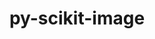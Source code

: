 ---
title: "py-scikit-image"
layout: cache
categories: [package, develop]
meta: {"compilers": ["gcc@11.1.0", "gcc@11.4.0"], "num_specs": 42, "num_specs_by_stack": {"data-vis-sdk": 12, "e4s": 30, "root": 42}, "oss": ["ubuntu20.04", "ubuntu22.04"], "platforms": ["linux"], "stacks": ["data-vis-sdk", "e4s", "root"], "targets": ["x86_64_v3"], "versions": ["0.25.2"]}
spec_details: [{"compiler": "gcc@11.4.0", "hash": "34yjyet237bkaijgu6evzf7aob534rzc", "os": "ubuntu22.04", "platform": "linux", "size": "-", "stacks": ["e4s", "root"], "target": "x86_64_v3", "variants": ["build_system=python_pip"], "versions": ["0.25.2"]}, {"compiler": "gcc@11.4.0", "hash": "3tilufyrnqfe3ctvnrvqyrpkyfxad4bk", "os": "ubuntu22.04", "platform": "linux", "size": "-", "stacks": ["e4s", "root"], "target": "x86_64_v3", "variants": ["build_system=python_pip"], "versions": ["0.25.2"]}, {"compiler": "gcc@11.1.0", "hash": "4khg6m52wxuou5i56elbk6vcslxjl4z7", "os": "ubuntu20.04", "platform": "linux", "size": "-", "stacks": ["data-vis-sdk", "root"], "target": "x86_64_v3", "variants": ["build_system=python_pip"], "versions": ["0.25.2"]}, {"compiler": "gcc@11.4.0", "hash": "56242bu22rnlm5pnye4fd2xgutkpnez3", "os": "ubuntu22.04", "platform": "linux", "size": "-", "stacks": ["e4s", "root"], "target": "x86_64_v3", "variants": ["build_system=python_pip"], "versions": ["0.25.2"]}, {"compiler": "gcc@11.4.0", "hash": "5kwfmehelzx7o44jfhceaxopxuf3cfhq", "os": "ubuntu22.04", "platform": "linux", "size": "-", "stacks": ["e4s", "root"], "target": "x86_64_v3", "variants": ["build_system=python_pip"], "versions": ["0.25.2"]}, {"compiler": "gcc@11.4.0", "hash": "62ixpgl7dd4pcrnekbdcki6z7d2v5x77", "os": "ubuntu22.04", "platform": "linux", "size": "-", "stacks": ["e4s", "root"], "target": "x86_64_v3", "variants": ["build_system=python_pip"], "versions": ["0.25.2"]}, {"compiler": "gcc@11.1.0", "hash": "ctbfdxo64xtpakwidrnw72beuyqozaud", "os": "ubuntu20.04", "platform": "linux", "size": "-", "stacks": ["data-vis-sdk", "root"], "target": "x86_64_v3", "variants": ["build_system=python_pip"], "versions": ["0.25.2"]}, {"compiler": "gcc@11.4.0", "hash": "eansdhq3ioylptmr7f4bvvwt4s7aouvg", "os": "ubuntu22.04", "platform": "linux", "size": "-", "stacks": ["e4s", "root"], "target": "x86_64_v3", "variants": ["build_system=python_pip"], "versions": ["0.25.2"]}, {"compiler": "gcc@11.4.0", "hash": "eryi3k66zttbrz42da4riaryhwrzb2fp", "os": "ubuntu22.04", "platform": "linux", "size": "-", "stacks": ["e4s", "root"], "target": "x86_64_v3", "variants": ["build_system=python_pip"], "versions": ["0.25.2"]}, {"compiler": "gcc@11.1.0", "hash": "f4nyk7r7d2e43eegc2277qvghtbklzoe", "os": "ubuntu20.04", "platform": "linux", "size": "-", "stacks": ["data-vis-sdk", "root"], "target": "x86_64_v3", "variants": ["build_system=python_pip"], "versions": ["0.25.2"]}, {"compiler": "gcc@11.4.0", "hash": "f4or7tadw2lctjhp4pu4s4rm6jhpfavd", "os": "ubuntu22.04", "platform": "linux", "size": "-", "stacks": ["e4s", "root"], "target": "x86_64_v3", "variants": ["build_system=python_pip"], "versions": ["0.25.2"]}, {"compiler": "gcc@11.1.0", "hash": "fxkuacaqycyhqf2rjbvdxlutbe7wd4j2", "os": "ubuntu20.04", "platform": "linux", "size": "-", "stacks": ["data-vis-sdk", "root"], "target": "x86_64_v3", "variants": ["build_system=python_pip"], "versions": ["0.25.2"]}, {"compiler": "gcc@11.4.0", "hash": "gu5o6t3f4dha7d3b5chrn6kj6yzclupe", "os": "ubuntu22.04", "platform": "linux", "size": "-", "stacks": ["e4s", "root"], "target": "x86_64_v3", "variants": ["build_system=python_pip"], "versions": ["0.25.2"]}, {"compiler": "gcc@11.1.0", "hash": "h4hjedpu6ewev4cwrflsqvakxvhpg64l", "os": "ubuntu20.04", "platform": "linux", "size": "-", "stacks": ["data-vis-sdk", "root"], "target": "x86_64_v3", "variants": ["build_system=python_pip"], "versions": ["0.25.2"]}, {"compiler": "gcc@11.4.0", "hash": "hujfziehlatejp5uq52plt232etxikte", "os": "ubuntu22.04", "platform": "linux", "size": "-", "stacks": ["e4s", "root"], "target": "x86_64_v3", "variants": ["build_system=python_pip"], "versions": ["0.25.2"]}, {"compiler": "gcc@11.4.0", "hash": "i7gry7ogobx6jb77dufn252zj7vroo6a", "os": "ubuntu22.04", "platform": "linux", "size": "-", "stacks": ["e4s", "root"], "target": "x86_64_v3", "variants": ["build_system=python_pip"], "versions": ["0.25.2"]}, {"compiler": "gcc@11.4.0", "hash": "i7p3asrm2z2dsy3gtwv4mtvwi5f6qedz", "os": "ubuntu22.04", "platform": "linux", "size": "-", "stacks": ["e4s", "root"], "target": "x86_64_v3", "variants": ["build_system=python_pip"], "versions": ["0.25.2"]}, {"compiler": "gcc@11.1.0", "hash": "icimquq6xfg3v5ksh4wlk3ej3uwtiyvv", "os": "ubuntu20.04", "platform": "linux", "size": "-", "stacks": ["data-vis-sdk", "root"], "target": "x86_64_v3", "variants": ["build_system=python_pip"], "versions": ["0.25.2"]}, {"compiler": "gcc@11.4.0", "hash": "j4zetzeczakp54n6jlbcpotdfan4twbz", "os": "ubuntu22.04", "platform": "linux", "size": "-", "stacks": ["e4s", "root"], "target": "x86_64_v3", "variants": ["build_system=python_pip"], "versions": ["0.25.2"]}, {"compiler": "gcc@11.4.0", "hash": "jtdgdzdbp4fthagywu5ptd2frpz7esja", "os": "ubuntu22.04", "platform": "linux", "size": "-", "stacks": ["e4s", "root"], "target": "x86_64_v3", "variants": ["build_system=python_pip"], "versions": ["0.25.2"]}, {"compiler": "gcc@11.4.0", "hash": "kal7ophywlwc767pg3priuunie7mudvx", "os": "ubuntu22.04", "platform": "linux", "size": "-", "stacks": ["e4s", "root"], "target": "x86_64_v3", "variants": ["build_system=python_pip"], "versions": ["0.25.2"]}, {"compiler": "gcc@11.1.0", "hash": "kn2o2ye5qinljrze77n7h7evoc2hk7vd", "os": "ubuntu20.04", "platform": "linux", "size": "-", "stacks": ["data-vis-sdk", "root"], "target": "x86_64_v3", "variants": ["build_system=python_pip"], "versions": ["0.25.2"]}, {"compiler": "gcc@11.4.0", "hash": "krapm3zgdit2tugbliwsepkcthr3txq3", "os": "ubuntu22.04", "platform": "linux", "size": "-", "stacks": ["e4s", "root"], "target": "x86_64_v3", "variants": ["build_system=python_pip"], "versions": ["0.25.2"]}, {"compiler": "gcc@11.4.0", "hash": "oi7e2ntwflwoas2pbkggs6n67paacutt", "os": "ubuntu22.04", "platform": "linux", "size": "-", "stacks": ["e4s", "root"], "target": "x86_64_v3", "variants": ["build_system=python_pip"], "versions": ["0.25.2"]}, {"compiler": "gcc@11.4.0", "hash": "onhx2g4ahev574wy6jgiibhaw3wqcldm", "os": "ubuntu22.04", "platform": "linux", "size": "-", "stacks": ["e4s", "root"], "target": "x86_64_v3", "variants": ["build_system=python_pip"], "versions": ["0.25.2"]}, {"compiler": "gcc@11.4.0", "hash": "pinucu4hggsrlbv2cngi6ahak2y4mcmj", "os": "ubuntu22.04", "platform": "linux", "size": "-", "stacks": ["e4s", "root"], "target": "x86_64_v3", "variants": ["build_system=python_pip"], "versions": ["0.25.2"]}, {"compiler": "gcc@11.4.0", "hash": "pqsc74bsrmg4pmq47rtmwpz3z5psfc27", "os": "ubuntu22.04", "platform": "linux", "size": "-", "stacks": ["e4s", "root"], "target": "x86_64_v3", "variants": ["build_system=python_pip"], "versions": ["0.25.2"]}, {"compiler": "gcc@11.4.0", "hash": "qj556zygwx6eyj4rqdmqawmgujj4k3fh", "os": "ubuntu22.04", "platform": "linux", "size": "-", "stacks": ["e4s", "root"], "target": "x86_64_v3", "variants": ["build_system=python_pip"], "versions": ["0.25.2"]}, {"compiler": "gcc@11.1.0", "hash": "qry6bc7enyp4jeuuxw6k3okymzma7wrd", "os": "ubuntu20.04", "platform": "linux", "size": "-", "stacks": ["data-vis-sdk", "root"], "target": "x86_64_v3", "variants": ["build_system=python_pip"], "versions": ["0.25.2"]}, {"compiler": "gcc@11.1.0", "hash": "rpe7ukh4nuysndfjn5w5bwixmg3mznn4", "os": "ubuntu20.04", "platform": "linux", "size": "-", "stacks": ["data-vis-sdk", "root"], "target": "x86_64_v3", "variants": ["build_system=python_pip"], "versions": ["0.25.2"]}, {"compiler": "gcc@11.4.0", "hash": "rxhoabzo26vpd2s44wwlmd2bdinmjk5e", "os": "ubuntu22.04", "platform": "linux", "size": "-", "stacks": ["e4s", "root"], "target": "x86_64_v3", "variants": ["build_system=python_pip"], "versions": ["0.25.2"]}, {"compiler": "gcc@11.1.0", "hash": "t2nayerjofqb6kwqnof3cjrz6ckwv3ay", "os": "ubuntu20.04", "platform": "linux", "size": "-", "stacks": ["data-vis-sdk", "root"], "target": "x86_64_v3", "variants": ["build_system=python_pip"], "versions": ["0.25.2"]}, {"compiler": "gcc@11.4.0", "hash": "t5iymoodakhu72f2qwpivrx3izy5ug7p", "os": "ubuntu22.04", "platform": "linux", "size": "-", "stacks": ["e4s", "root"], "target": "x86_64_v3", "variants": ["build_system=python_pip"], "versions": ["0.25.2"]}, {"compiler": "gcc@11.4.0", "hash": "tqzlijm7nyi56shdrijobvlsqu6xp7or", "os": "ubuntu22.04", "platform": "linux", "size": "-", "stacks": ["e4s", "root"], "target": "x86_64_v3", "variants": ["build_system=python_pip"], "versions": ["0.25.2"]}, {"compiler": "gcc@11.4.0", "hash": "ukhbnrywyri3pxdl4ui5mm6nkemvbogf", "os": "ubuntu22.04", "platform": "linux", "size": "-", "stacks": ["e4s", "root"], "target": "x86_64_v3", "variants": ["build_system=python_pip"], "versions": ["0.25.2"]}, {"compiler": "gcc@11.1.0", "hash": "viwkhom45m65oyjnvjh4mui6vyxrc2qz", "os": "ubuntu20.04", "platform": "linux", "size": "-", "stacks": ["data-vis-sdk", "root"], "target": "x86_64_v3", "variants": ["build_system=python_pip"], "versions": ["0.25.2"]}, {"compiler": "gcc@11.4.0", "hash": "vvxuju7zi337wbo55u52qdtnzhd6b5ul", "os": "ubuntu22.04", "platform": "linux", "size": "-", "stacks": ["e4s", "root"], "target": "x86_64_v3", "variants": ["build_system=python_pip"], "versions": ["0.25.2"]}, {"compiler": "gcc@11.4.0", "hash": "w7325df73vxnj3ddvzuxdxlrc2q7pojs", "os": "ubuntu22.04", "platform": "linux", "size": "-", "stacks": ["e4s", "root"], "target": "x86_64_v3", "variants": ["build_system=python_pip"], "versions": ["0.25.2"]}, {"compiler": "gcc@11.1.0", "hash": "wbjk57nm3uba2ezgcq5r6bbju57weejs", "os": "ubuntu20.04", "platform": "linux", "size": "-", "stacks": ["data-vis-sdk", "root"], "target": "x86_64_v3", "variants": ["build_system=python_pip"], "versions": ["0.25.2"]}, {"compiler": "gcc@11.4.0", "hash": "wuegqdqtfkxgfdwpfl3fg2iokmwktwo4", "os": "ubuntu22.04", "platform": "linux", "size": "-", "stacks": ["e4s", "root"], "target": "x86_64_v3", "variants": ["build_system=python_pip"], "versions": ["0.25.2"]}, {"compiler": "gcc@11.4.0", "hash": "xgr4ga3gvc7oxs2dcayw7tuj6b6nmyku", "os": "ubuntu22.04", "platform": "linux", "size": "-", "stacks": ["e4s", "root"], "target": "x86_64_v3", "variants": ["build_system=python_pip"], "versions": ["0.25.2"]}, {"compiler": "gcc@11.4.0", "hash": "yid5xoox7im5wlzp25nefdgetnieyu6o", "os": "ubuntu22.04", "platform": "linux", "size": "-", "stacks": ["e4s", "root"], "target": "x86_64_v3", "variants": ["build_system=python_pip"], "versions": ["0.25.2"]}]
---